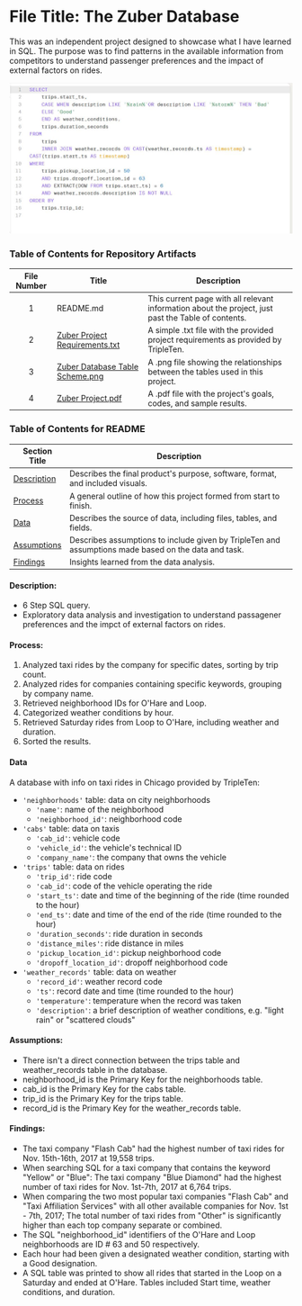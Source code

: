 # File Title: The Zuber Database

This was an independent project designed to showcase what I have learned in SQL. The purpose was to find patterns in the available information from competitors to understand passenger preferences and the impact of external factors on rides.  

<img src="https://github.com/robinsonmorgantaylor/Data_Projects_TripleTen/blob/main/Images/Zuber.JPG">

### Table of Contents for Repository Artifacts
| File Number | Title | Description |
| :-----------: | ----------- |----------- |
| 1 | README.md | This current page with all relevant information about the project, just past the Table of contents. |
| 2 | [Zuber Project Requirements.txt](https://github.com/robinsonmorgantaylor/Data_Projects_TripleTen/blob/main/Zuber/Zuber%20Project%20Requirements.txt) | A simple .txt file with the provided project requirements as provided by TripleTen. |
| 3 | [Zuber Database Table Scheme.png](https://github.com/robinsonmorgantaylor/Data_Projects_TripleTen/blob/main/Zuber/Zuber%20Database%20Table%20Scheme.png) | A .png file showing the relationships between the tables used in this project. |
| 4 | [Zuber Project.pdf](https://github.com/robinsonmorgantaylor/Data_Projects_TripleTen/blob/main/Zuber/Zuber%20Project.pdf) | A .pdf file with the project's goals, codes, and sample results. |

### Table of Contents for README
| Section Title | Description |
| ----------- |----------- |
| [Description](https://github.com/robinsonmorgantaylor/Data_projects_TripleTen/tree/main/Zuber#description) | Describes the final product's purpose, software, format, and included visuals. |
| [Process](https://github.com/robinsonmorgantaylor/Data_projects_TripleTen/tree/main/Zuber#process) | A general outline of how this project formed from start to finish. |
| [Data](https://github.com/robinsonmorgantaylor/Data_projects_TripleTen/tree/main/Zuber#data) | Describes the source of data, including files, tables, and fields. |
| [Assumptions](https://github.com/robinsonmorgantaylor/Data_projects_TripleTen/tree/main/Zuber#assumptions) | Describes assumptions to include given by TripleTen and assumptions made based on the data and task. |
| [Findings](https://github.com/robinsonmorgantaylor/Data_projects_TripleTen/tree/main/Zuber#findings) | Insights learned from the data analysis. |

#### Description:
- 6 Step SQL query.
- Exploratory data analysis and investigation to understand passagener preferences and the impct of external factors on rides.
  
#### Process:
1) Analyzed taxi rides by the company for specific dates, sorting by trip count.
2) Analyzed rides for companies containing specific keywords, grouping by company name.
3) Retrieved neighborhood IDs for O'Hare and Loop.
4) Categorized weather conditions by hour.
5) Retrieved Saturday rides from Loop to O'Hare, including weather and duration.
6) Sorted the results.

#### Data
A database with info on taxi rides in Chicago provided by TripleTen:
- `'neighborhoods'` table: data on city neighborhoods
    - `'name'`: name of the neighborhood
    - `'neighborhood_id'`: neighborhood code
- `'cabs'` table: data on taxis
    - `'cab_id'`: vehicle code
    - `'vehicle_id'`: the vehicle's technical ID
    - `'company_name'`: the company that owns the vehicle
- `'trips'` table: data on rides
    - `'trip_id'`: ride code
    - `'cab_id'`: code of the vehicle operating the ride
    - `'start_ts'`: date and time of the beginning of the ride (time rounded to the hour)
    - `'end_ts'`: date and time of the end of the ride (time rounded to the hour)
    - `'duration_seconds'`: ride duration in seconds
    - `'distance_miles'`: ride distance in miles
    - `'pickup_location_id'`: pickup neighborhood code
    - `'dropoff_location_id'`: dropoff neighborhood code
- `'weather_records'` table: data on weather
    - `'record_id'`: weather record code
    - `'ts'`: record date and time (time rounded to the hour)
    - `'temperature'`: temperature when the record was taken
    - `'description'`: a brief description of weather conditions, e.g. "light rain" or "scattered clouds"

#### Assumptions:
- There isn't a direct connection between the trips table and weather_records table in the database.
- neighborhood_id is the Primary Key for the neighborhoods table.
- cab_id is the Primary Key for the cabs table.
- trip_id is the Primary Key for the trips table.
- record_id is the Primary Key for the weather_records table.

#### Findings:
- The taxi company "Flash Cab" had the highest number of taxi rides for Nov. 15th-16th, 2017 at 19,558 trips.
- When searching SQL for a taxi company that contains the keyword "Yellow" or "Blue": The taxi company "Blue Diamond" had the highest number of taxi rides for Nov. 1st-7th, 2017 at 6,764 trips.
- When comparing the two most popular taxi companies "Flash Cab" and "Taxi Affiliation Services" with all other available companies for Nov. 1st - 7th, 2017; The total number of taxi rides from "Other" is significantly higher than each top company separate or combined.
- The SQL "neighborhood_id" identifiers of the O'Hare and Loop neighborhoods are ID # 63 and 50 respectively.
- Each hour had been given a designated weather condition, starting with a Good designation.
- A SQL table was printed to show all rides that started in the Loop on a Saturday and ended at O'Hare. Tables included Start time, weather conditions, and duration.
